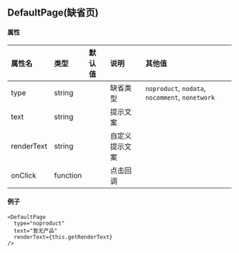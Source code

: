 ## DefaultPage(缺省页)

#### 属性

| 属性名     | 类型     | 默认值 | 说明           | 其他值                                          |
| :--------- | :------- | :----- | :------------- | :---------------------------------------------- |
| type       | string   |        | 缺省类型       | `noproduct`, `nodata`, `nocomment`, `nonetwork` |
| text       | string   |        | 提示文案       |
| renderText | string   |        | 自定义提示文案 |
| onClick    | function |        | 点击回调       |

#### 例子

```
<DefaultPage
  type="noproduct"
  text="暂无产品"
  renderText={this.getRenderText}
/>
```
